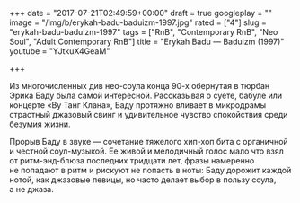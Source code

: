 +++
date = "2017-07-21T02:49:59+00:00"
draft = true
googleplay = ""
image = "/img/b/erykah-badu-baduizm-1997.jpg"
rated = ["4"]
slug = "erykah-badu-baduizm-1997"
tags = ["RnB", "Contemporary RnB", "Neo Soul", "Adult Contemporary RnB"]
title = "Erykah Badu — Baduizm (1997)"
youtube = "YJtkuX4GeaM"

+++


Из&nbsp;многочисленных див нео-соула конца 90-х обернутая в&nbsp;тюрбан Эрика Баду была самой интересной. Рассказывая о&nbsp;суете, бабуле или концерте &laquo;Ву&nbsp;Танг Клана&raquo;, Баду протяжно вливает в&nbsp;микродрамы страстный джазовый свинг и&nbsp;удивительное чувство спокойствия среди безумия жизни.

Прорыв Баду в&nbsp;звуке&nbsp;&mdash; сочетание тяжелого хип-хоп бита с&nbsp;органичной и&nbsp;честной соул-музыкой. Ее&nbsp;живой и&nbsp;мелодичный голос мало что взял от&nbsp;ритм-энд-блюза последних тридцати лет, фразы намеренно не&nbsp;попадают в&nbsp;ритм и&nbsp;рискуют не&nbsp;попасть в&nbsp;ноты: Баду дорожит каждой нотой, как джазовые певицы, но&nbsp;часто делает выбор в&nbsp;пользу соула, а&nbsp;не&nbsp;джаза.